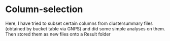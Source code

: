 # Column-selection

Here, I have tried to subset certain columns from clustersummary files (obtained by bucket table via GNPS) and did some simple analyses on them. 
Then stored them as new files onto a Result folder
